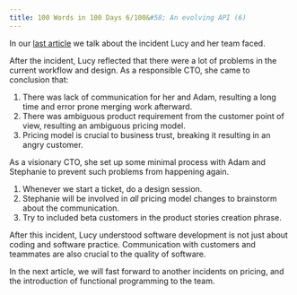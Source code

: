 ```yaml
---
title: 100 Words in 100 Days 6/100&#58; An evolving API (6)
---
```


In our [last article](/2019/11/14/100-words-in-100-days-5-an-evolving-api-5.html) we talk about the incident Lucy and her team faced.

After the incident, Lucy reflected that there were a lot of problems in the current workflow and design. As a responsible CTO, she came to conclusion that:

1. There was lack of communication for her and Adam, resulting a long time and error prone merging work afterward.
2. There was ambiguous product requirement from the customer point of view, resulting an ambiguous pricing model.
3. Pricing model is crucial to business trust, breaking it resulting in an angry customer.

As a visionary CTO, she set up some minimal process with Adam and Stephanie to prevent such problems from happening again.

1. Whenever we start a ticket, do a design session.
2. Stephanie will be involved in *all* pricing model changes to brainstorm about the communication.
3. Try to included beta customers in the product stories creation phrase.

After this incident, Lucy understood software development is not just about coding and software practice. Communication with customers and teammates are also crucial to the quality of software.

In the next article, we will fast forward to another incidents on pricing, and the introduction of functional programming to the team.
